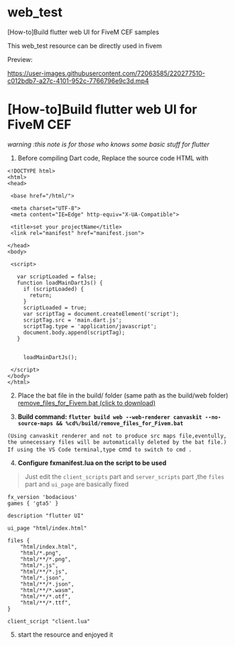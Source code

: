 # web_test
 [How-to]Build flutter web UI for FiveM CEF samples
 
This web_test resource can be directly used in fivem

Preview: 

https://user-images.githubusercontent.com/72063585/220277510-c012bdb7-a27c-4101-952c-7766796e9c3d.mp4




# [How-to]Build flutter web UI for FiveM CEF

*warning :this note is for those who knows some basic stuff for flutter*
1. Before compiling Dart code, Replace the source code HTML with
 ```htmlembedded=
<!DOCTYPE html>
<html>
<head>

  <base href="/html/">

  <meta charset="UTF-8">
  <meta content="IE=Edge" http-equiv="X-UA-Compatible">

  <title>set your projectName</title>
  <link rel="manifest" href="manifest.json">

</head>
<body>

  <script>

    var scriptLoaded = false;
    function loadMainDartJs() {
      if (scriptLoaded) {
        return;
      }
      scriptLoaded = true;
      var scriptTag = document.createElement('script');
      scriptTag.src = 'main.dart.js';
      scriptTag.type = 'application/javascript';
      document.body.append(scriptTag);
    }


      loadMainDartJs();
 
  </script>
</body>
</html>
```

2. Place the bat file in the build/ folder (same path as the build/web folder) [remove_files_for_Fivem.bat (click to download)](https://cdn.discordapp.com/attachments/817454204108144661/1077344351191056574/remove_files_for_Fivem.bat)

3. **Build command: `flutter build web --web-renderer canvaskit --no-source-maps && %cd%/build/remove_files_for_Fivem.bat`**

`(Using canvaskit renderer and not to produce src maps file,eventully, the unnecessary files will be automatically deleted by the bat file.) If using the VS Code terminal,type `cmd` to switch to cmd .`




4. **Configure fxmanifest.lua on the script to be used** 
> Just edit the `client_scripts` part and `server_scripts` part ,the `files` part and `ui_page` are basically fixed

```lua=
fx_version 'bodacious'
games { 'gta5' }

description "flutter UI"

ui_page "html/index.html"

files {
    "html/index.html",
    "html/*.png",
    "html/**/*.png",
    "html/*.js",
    "html/**/*.js",
    "html/*.json",
    "html/**/*.json",
    "html/**/*.wasm",
    "html/**/*.otf",
    "html/**/*.ttf",
}

client_script "client.lua"

```
5. start the resource and enjoyed it


    
